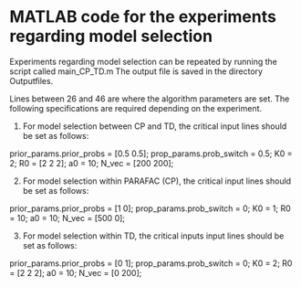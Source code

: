 # MATLAB code for the experiments regarding model selection

Experiments regarding model selection can be repeated by running the script called main_CP_TD.m
The output file is saved in the directory Outputfiles.

Lines between 26 and 46 are where the algorithm parameters are set. 
The following specifications are required depending on the experiment.

1) For model selection between CP and TD, the critical input lines should be set as follows:

prior_params.prior_probs = [0.5 0.5];
prop_params.prob_switch = 0.5;
K0 = 2; R0 = [2 2 2]; a0 = 10;
N_vec = [200 200];

2) For model selection within PARAFAC (CP), the critical input lines should be set as follows:

prior_params.prior_probs = [1 0];
prop_params.prob_switch = 0;
K0 = 1; R0 = 10; a0 = 10;
N_vec = [500 0];

3) For model selection within TD, the critical inputs input lines should be set as follows:

prior_params.prior_probs = [0 1];
prop_params.prob_switch = 0;
K0 = 2; R0 = [2 2 2]; a0 = 10;
N_vec = [0 200];

